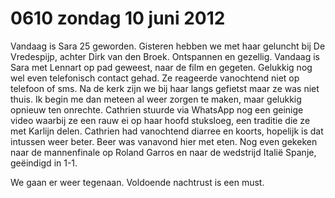 # 0610 zondag 10 juni 2012
Vandaag is Sara 25 geworden. Gisteren hebben we met haar geluncht bij De Vredespijp, achter Dirk van den Broek. Ontspannen en gezellig. Vandaag is Sara met Lennart op pad geweest, naar de film en gegeten. Gelukkig nog wel even telefonisch contact gehad. Ze reageerde vanochtend niet op telefoon of sms. Na de kerk zijn we bij haar langs gefietst maar ze was niet thuis. Ik begin me dan meteen al weer zorgen te maken, maar gelukkig opnieuw ten onrechte. Cathrien stuurde via WhatsApp nog een geinige video waarbij ze een rauw ei op haar hoofd stuksloeg, een traditie die ze met Karlijn delen. Cathrien had vanochtend diarree en koorts, hopelijk is dat intussen weer beter. Beer was vanavond hier met eten. Nog even gekeken naar de mannenfinale op Roland Garros en naar de wedstrijd Italië Spanje, geëindigd in 1-1.

We gaan er weer tegenaan. Voldoende nachtrust is een must.

